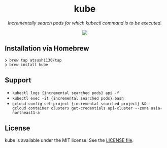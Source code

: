 <p align="center">
    <h1 align="center">kube</h1>
</p1>

<p align="center"><i>Incrementally search pods for which kubectl command is to be executed.</i></p>

<p align="center">
    <a href=".license-mit"><img src="https://img.shields.io/badge/license-MIT-blue.svg"></a> 
</p>

## Installation via Homebrew
```
❯ brew tap atsushi130/tap
❯ brew install kube
```

## Support
- `kubectl logs {incremental searched pods} api -f`
- `kubectl exec -it {incremental searched pods} bash`
- `gcloud config set project {incremental searched project} && - gcloud container clusters get-credentials api-cluster --zone asia-northeast1-a`

## License
kube is available under the MIT license. See the [LICENSE file](https://github.com/atsushi130/kube/blob/master/license-mit).
